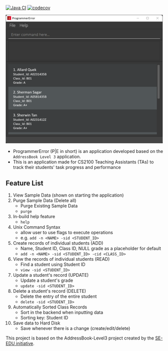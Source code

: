 [![Java CI](https://github.com/AY2122S1-CS2103-F09-3/tp/actions/workflows/gradle.yml/badge.svg?branch=master)](https://github.com/AY2122S1-CS2103-F09-3/tp/actions)
[![codecov](https://codecov.io/gh/AY2122S1-CS2103-F09-3/tp/branch/master/graph/badge.svg?token=KLKGJOEN9F)](https://codecov.io/gh/AY2122S1-CS2103-F09-3/tp)

![Ui](docs/images/Ui.png)

* ProgrammerError (P|E in short) is an application developed based on the `AddressBook Level 3` application.
* This is an application made for CS2100 Teaching Assistants (TAs) to track their students' task progress and performance

## Feature List 

1. View Sample Data (shown on starting the application)
2. Purge Sample Data (Delete all)
    - Purge Existing Sample Data
    - `purge`
3. In-build help feature
    - `help`
4. Unix Command Syntax
    - allow user to use flags to execute operations
    - e.g. `add -n <NAME> -sid <STUDENT_ID>`
5. Create records of individual students (ADD)
    - Name, Student ID, Class ID, NULL grade as a placeholder for default
    - `add -n <NAME> -sid <STUDENT_ID> -cid <CLASS_ID>`
6. View the records of individual students (READ)
    - Find a student using Student ID
    - `view -sid <STUDENT_ID>`
7. Update a student's record (UPDATE)
    - Update a student's grade
    - `update -sid <STUDENT_ID>`
8. Delete a student's record  (DELETE)
    - Delete the entry of the entire student
    - `delete -sid <STUDENT_ID>`
9. Automatically Sorted Class Records
    - Sort in the backend when inputting data
    - Sorting key: Student ID
10. Save data to Hard Disk
    - Save whenever there is a change (create/edit/delete)

This project is based on the AddressBook-Level3 project created by the [SE-EDU initiative](https://se-education.org).
